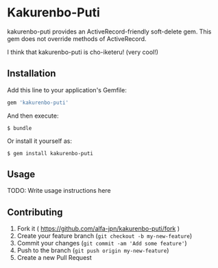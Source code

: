 # Kakurenbo\-Puti
kakurenbo-puti provides an ActiveRecord-friendly soft-delete gem.
This gem does not override methods of ActiveRecord.

I think that kakurenbo-puti is cho-iketeru! (very cool!)

## Installation

Add this line to your application's Gemfile:

```ruby
gem 'kakurenbo-puti'
```

And then execute:

    $ bundle

Or install it yourself as:

    $ gem install kakurenbo-puti

## Usage

TODO: Write usage instructions here

## Contributing

1. Fork it ( https://github.com/alfa-jpn/kakurenbo-puti/fork )
2. Create your feature branch (`git checkout -b my-new-feature`)
3. Commit your changes (`git commit -am 'Add some feature'`)
4. Push to the branch (`git push origin my-new-feature`)
5. Create a new Pull Request
